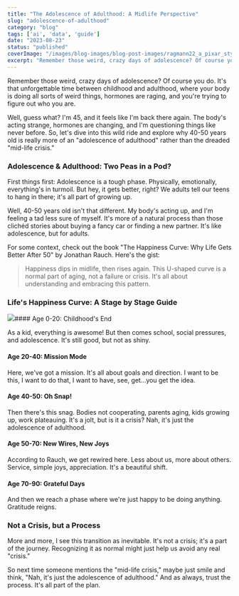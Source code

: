 ```yaml
---
title: "The Adolescence of Adulthood: A Midlife Perspective"
slug: "adolescence-of-adulthood"
category: "blog"
tags: ['ai', 'data', 'guide']
date: "2023-08-23"
status: "published"
coverImage: "/images/blog-images/blog-post-images/ragmann22_a_pixar_style_image_of_a_fit_middle-aged_man_stressin_d3ca3433-55a9-49ba-b02c-2622d296878e.png"
excerpt: "Remember those weird, crazy days of adolescence? Of course you do. It&#x27;s that unforgettable time between childhood and adulthood, where your body is doing all sorts of weird things, hormones are rag..."
---
```


Remember those weird, crazy days of adolescence? Of course you do. It's that unforgettable time between childhood and adulthood, where your body is doing all sorts of weird things, hormones are raging, and you're trying to figure out who you are.

Well, guess what? I'm 45, and it feels like I'm back there again. The body's acting strange, hormones are changing, and I'm questioning things like never before. So, let's dive into this wild ride and explore why 40-50 years old is really more of an "adolescence of adulthood" rather than the dreaded "mid-life crisis."

### Adolescence & Adulthood: Two Peas in a Pod?

First things first: Adolescence is a tough phase. Physically, emotionally, everything's in turmoil. But hey, it gets better, right? We adults tell our teens to hang in there; it's all part of growing up.

Well, 40-50 years old isn't that different. My body's acting up, and I'm feeling a tad less sure of myself. It's more of a natural process than those clichéd stories about buying a fancy car or finding a new partner. It's like adolescence, but for adults.

For some context, check out the book "The Happiness Curve: Why Life Gets Better After 50" by Jonathan Rauch. Here's the gist:

> Happiness dips in midlife, then rises again. This U-shaped curve is a normal part of aging, not a failure or crisis. It's all about understanding and embracing this pattern.



### Life's Happiness Curve: A Stage by Stage Guide

![](/images/blog-images/blog-post-images/image_3.jpg)#### Age 0-20: Childhood's End

As a kid, everything is awesome! But then comes school, social pressures, and adolescence. It's still good, but not as shiny.

#### Age 20-40: Mission Mode

Here, we've got a mission. It's all about goals and direction. I want to be this, I want to do that, I want to have, see, get...you get the idea.

#### Age 40-50: Oh Snap!

Then there's this snag. Bodies not cooperating, parents aging, kids growing up, work plateauing. It's a jolt, but is it a crisis? Nah, it's just the adolescence of adulthood.

#### Age 50-70: New Wires, New Joys

According to Rauch, we get rewired here. Less about us, more about others. Service, simple joys, appreciation. It's a beautiful shift.

#### Age 70-90: Grateful Days 

And then we reach a phase where we're just happy to be doing anything. Gratitude reigns.

### Not a Crisis, but a Process

More and more, I see this transition as inevitable. It's not a crisis; it's a part of the journey. Recognizing it as normal might just help us avoid any real "crisis."

So next time someone mentions the "mid-life crisis," maybe just smile and think, "Nah, it's just the adolescence of adulthood." And as always, trust the process. It's all part of the plan.

